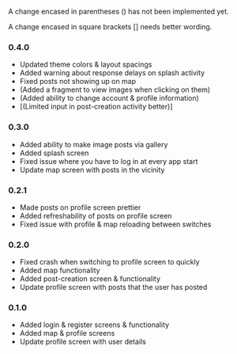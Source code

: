 A change encased in parentheses () has not been implemented yet.

A change encased in square brackets \[\] needs better wording.

### 0.4.0
* Updated theme colors & layout spacings
* Added warning about response delays on splash activity
* Fixed posts not showing up on map
* (Added a fragment to view images when clicking on them)
* (Added ability to change account & profile information)
* \[(Limited input in post-creation activity better)\]

### 0.3.0
* Added ability to make image posts via gallery
* Added splash screen
* Fixed issue where you have to log in at every app start
* Update map screen with posts in the vicinity

### 0.2.1
* Made posts on profile screen prettier
* Added refreshability of posts on profile screen
* Fixed issue with profile & map reloading between switches

### 0.2.0
* Fixed crash when switching to profile screen to quickly
* Added map functionality
* Added post-creation screen & functionality
* Update profile screen with posts that the user has posted

### 0.1.0
* Added login & register screens & functionality
* Added map & profile screens
* Update profile screen with user details